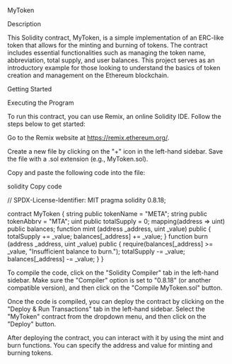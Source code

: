 MyToken

Description

This Solidity contract, MyToken, is a simple implementation of an ERC-like token that allows for the minting and burning of tokens. The contract includes essential functionalities such as managing the token name, abbreviation, total supply, and user balances. This project serves as an introductory example for those looking to understand the basics of token creation and management on the Ethereum blockchain.

Getting Started

Executing the Program

To run this contract, you can use Remix, an online Solidity IDE. Follow the steps below to get started:

Go to the Remix website at https://remix.ethereum.org/.

Create a new file by clicking on the "+" icon in the left-hand sidebar. Save the file with a .sol extension (e.g., MyToken.sol).

Copy and paste the following code into the file:

solidity
Copy code

// SPDX-License-Identifier: MIT
pragma solidity 0.8.18;

contract MyToken {
    string public tokenName = "META";
    string public tokenAbbrv = "MTA";
    uint public totalSupply = 0;
    mapping(address => uint) public balances;
    function mint (address _address, uint _value) public {
        totalSupply += _value;
        balances[_address] += _value;
    }
    function burn (address _address, uint _value) public {
        require(balances[_address] >= _value, "Insufficient balance to burn.");
        totalSupply -= _value;
        balances[_address] -= _value;
    }
}

To compile the code, click on the "Solidity Compiler" tab in the left-hand sidebar. Make sure the "Compiler" option is set to "0.8.18" (or another compatible version), and then click on the "Compile MyToken.sol" button.

Once the code is compiled, you can deploy the contract by clicking on the "Deploy & Run Transactions" tab in the left-hand sidebar. Select the "MyToken" contract from the dropdown menu, and then click on the "Deploy" button.

After deploying the contract, you can interact with it by using the mint and burn functions. You can specify the address and value for minting and burning tokens.
